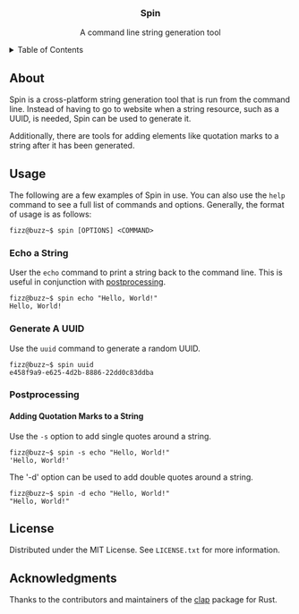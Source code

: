<!-- Intro -->
<br />
<div align="center">
  <h3 align="center">Spin</h3>
  <p align="center">A command line string generation tool</p>
</div>

<!-- Table of Contents -->
<details>
  <summary>Table of Contents</summary>
  <ul>
    <li>
      <a href="#about">About</a>
    </li>
    <li>
      <a href="#usage">Usage</a>
      <ul>
        <li>
          <a href="#echo-a-string">Echo a String</a>
        </li>
        <li>
          <a href="#generate-a-uuid">Generate a UUID</a>
        </li>
        <li>
          <a href="#postprocessing">Postprocessing</a>
        </li>
      </ul>
    </li>
    <li>
      <a href="#license">License</a>
    </li>
    <li>
      <a href="#acknowledgments">Acknowledgments</a>
    </li>
  </ul>
</details>

<!-- About -->
## About
Spin is a cross-platform string generation tool that is run from the command line. Instead of having to go to website when a string resource, such as a UUID, is needed, Spin can be used to generate it.

Additionally, there are tools for adding elements like quotation marks to a string after it has been generated.

<!-- Getting Started -->

<!-- Usage -->
## Usage
The following are a few examples of Spin in use. You can also use the `help` command to see a full list of commands and options. Generally, the format of usage is as follows:
```console
fizz@buzz~$ spin [OPTIONS] <COMMAND>
```

### Echo a String
User the `echo` command to print a string back to the command line. This is useful in conjunction with <a href="#postprocessing">postprocessing</a>.
```console
fizz@buzz~$ spin echo "Hello, World!"
Hello, World!
```

### Generate A UUID
Use the `uuid` command to generate a random UUID.
```console
fizz@buzz~$ spin uuid
e458f9a9-e625-4d2b-8886-22dd0c83ddba
```

### Postprocessing

#### Adding Quotation Marks to a String
Use the `-s` option to add single quotes around a string.
```console
fizz@buzz~$ spin -s echo "Hello, World!"
'Hello, World!'
```

The '-d' option can be used to add double quotes around a string.
```console
fizz@buzz~$ spin -d echo "Hello, World!"
"Hello, World!"
```

<!-- License -->
## License

Distributed under the MIT License. See `LICENSE.txt` for more information.

<!-- Acknowledgments -->
## Acknowledgments

Thanks to the contributors and maintainers of the [clap](https://github.com/clap-rs/clap) package for Rust.
